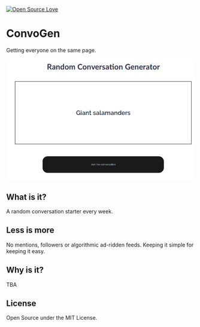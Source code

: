 [![Open Source Love](https://badges.frapsoft.com/os/v3/open-source.png?v=103)](https://github.com/ellerbrock/open-source-badge/)   
# ConvoGen
Getting everyone on the same page.

![Convo Gen](convo-gen-screenshot.jpg?raw=true)

## What is it?
A random conversation starter every week.

## Less is more
No mentions, followers or algorithmic ad-ridden feeds. Keeping it simple for keeping it easy.

## Why is it?
TBA

## License
Open Source under the MIT License.
